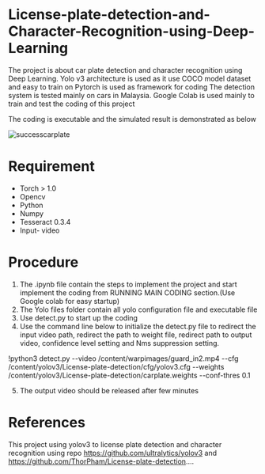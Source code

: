 # License-plate-detection-and-Character-Recognition-using-Deep-Learning

The project is about car plate detection and character recognition using Deep Learning. 
Yolo v3 architecture is used as it use COCO model dataset and easy to train on
Pytorch is used as framework for coding 
The detection system is tested mainly on cars in Malaysia.
Google Colab is used mainly to train and test the coding of this project


The coding is executable and the simulated result is demonstrated as below

![successcarplate](https://user-images.githubusercontent.com/70626062/91957656-e722f200-ed38-11ea-88d8-491568cae6d4.PNG)

# Requirement
- Torch > 1.0
- Opencv
- Python
- Numpy
- Tesseract 0.3.4 
- Input- video

# Procedure 
1) The .ipynb file contain the steps to implement the project and start implement the coding from RUNNING MAIN CODING
   section.(Use Google colab for easy startup)
2) The Yolo files folder contain all yolo configuration file and executable file
3) Use detect.py to start up the coding 
4) Use the command line below to initialize the detect.py file to redirect the input video path, redirect the path
   to weight file, redirect path to output video, confidence level setting and Nms suppression setting.
  
  !python3 detect.py --video /content/warpimages/guard_in2.mp4 --cfg /content/yolov3/License-plate-detection/cfg/yolov3.cfg --weights /content/yolov3/License-plate-detection/carplate.weights --conf-thres 0.1

5) The output video should be released after few minutes

# References
This project using yolov3 to license plate detection and character recognition using repo https://github.com/ultralytics/yolov3
and https://github.com/ThorPham/License-plate-detection....
